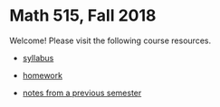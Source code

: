 # Math 515, Fall 2018

Welcome! Please visit the following course resources.

* [syllabus](syllabus)

* [homework](homework)

* [notes from a previous semester](https://github.com/scoskey/m515/raw/master/notes.pdf)

